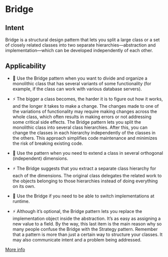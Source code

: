 # Bridge
## Intent
Bridge is a structural design pattern that lets you split a large class or a set of closely related classes into two separate hierarchies—abstraction and implementation—which can be developed independently of each other.

## Applicability
- 🐞 Use the Bridge pattern when you want to divide and organize a monolithic class that has several variants of some functionality (for example, if the class can work with various database servers).

- ⚡️ The bigger a class becomes, the harder it is to figure out how it works, and the longer it takes to make a change. The changes made to one of the variations of functionality may require making changes across the whole class, which often results in making errors or not addressing some critical side effects.
The Bridge pattern lets you split the monolithic class into several class hierarchies. After this, you can change the classes in each hierarchy independently of the classes in the others. This approach simplifies code maintenance and minimizes the risk of breaking existing code.

- 🐞 Use the pattern when you need to extend a class in several orthogonal (independent) dimensions.

- ⚡️ The Bridge suggests that you extract a separate class hierarchy for each of the dimensions. The original class delegates the related work to the objects belonging to those hierarchies instead of doing everything on its own.

- 🐞 Use the Bridge if you need to be able to switch implementations at runtime.

- ⚡️ Although it’s optional, the Bridge pattern lets you replace the implementation object inside the abstraction. It’s as easy as assigning a new value to a field.
By the way, this last item is the main reason why so many people confuse the Bridge with the Strategy pattern. Remember that a pattern is more than just a certain way to structure your classes. It may also communicate intent and a problem being addressed.

[More info](https://refactoring.guru/design-patterns/bridge)